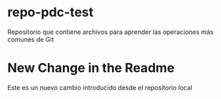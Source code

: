 # repo-pdc-test
Repositorio que contiene archivos para aprender las operaciones más comunes de Git

# New Change in the Readme

Este es un nuevo cambio introducido desde el repositorio local